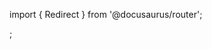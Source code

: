 import { Redirect } from '@docusaurus/router';

<Redirect to="/user-documentation/moderne-cli/getting-started/dx-cli-install" />;